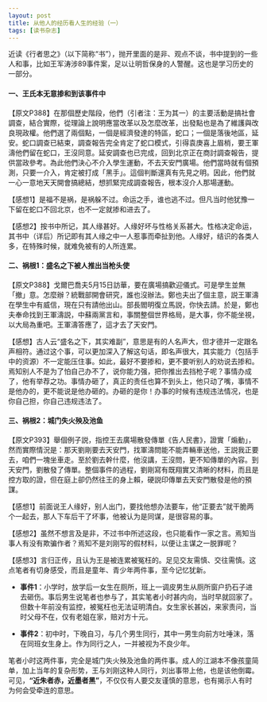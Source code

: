 ```yaml
---
layout: post
title: 从他人的经历看人生的经验（一）
tags: [读书杂志]
---
```

近读《行者思之》（以下简称“书”），抛开里面的是非、观点不谈，书中提到的一些人和事，比如王军涛涉89事件案，足以让明哲保身的人警醒。这也是学习历史的一部分。

#### 一、王氏本无意掺和到该事件中

【原文P388】在那個歷史階段，他們（引者注：王为其一）的主要活動是搞社會調查，結合實際，從理論上說明應當改革以及怎麼改革，出發點也是為了維護與改良現政權。他們選了兩個點，一個是經濟發達的特區，蛇口；一個是落後地區，延安。蛇口調查已結束，調查報告完全肯定了蛇口模式，引得袁庚喜上眉梢，要王軍濤他們留在蛇口，王沒同意。延安調查也已完成，回到北京正在商討調查報告，提供當政參考。為此他們決心不介入學生運動，不去天安門廣場。他們當時就有個預測，只要一介入，肯定被打成「黑手」。這個判斷還真有先見之明。因此，他們就一心一意地天天開會搞總結，想抓緊完成調查報告，根本沒介人那場運動。

【感想1】是福不是祸，是祸躲不过。命运之手，谁也逃不过。但凡当时他犹豫一下留在蛇口不回北京，也不一定就掺和进去了。

【感想2】按书中所记，其人缘甚好。人缘好坏与性格关系甚大。性格决定命运，其书中（详后）所记即有其人缘之中一人惹事而牵扯到他。人缘好，结识的各类人多，在特殊时候，就难免被有的人所连累。

#### 二、祸根1：盛名之下被人推出当枪头使

【原文P388】戈爾巴喬夫5月15日訪華，要在廣場搞歡迎儀式。可是學生並無「撤」意。怎麼辦？統戰部開會研究，誰也沒辦法。鄭也夫出了個主意，説王軍濤在學生中有威信，現在只有請他出山。部長閻明復立馬説，你快去請。於是，鄭也夫奉命找到王軍濤説，中蘇兩黨言和，事關整個世界格局，是大事，你不能坐視，以大局為重吧。王軍濤答應了，這才去了天安門。

【感想】古人云“盛名之下，其实难副”，意思是有的人名声大，但才德并一定跟名声相符。通过这个事，可以更加深入了解这句话，即名声很大，其实能力（包括手中的资源）不一定能压住事。如此，最好不要掺和，更不要听别人的劝说去掺和。焉知别人不是为了怕自己办不了，说你能力强，把你推出去挡枪子呢？事情办成了，他有举荐之功。事情办砸了，真正的责任也算不到头上，他只动了嘴，事情不是他办的，更不能说是他办砸的。办砸的是你！办事的时候有违规违法情况，也是你自己担，你自己违规违法了。

#### 三、祸根2：城门失火殃及池鱼

【原文P393】舉個例子説，指控王去廣場散發傳單《告人民書》，證實「煽動」，然而實際情況是：那天劉剛要去天安門，找軍濤問能不能弄輛車送他，王説我正要去，咱們一塊坐車走。至於劉去幹什麼，他沒講，王沒問，更不知傳單的內容。到天安門，劉散發了傳單。整個事件的過程，劉剛寫有既翔實又清晰的材料，而且是控方取的證，但在庭上卻仍然往王的身上賴，硬説印傳單去天安門散發是他的預謀。

【感想1】前面说王人缘好，别人出门，要找他想办法要车，他“正要去”就干脆两个一起去，那人下车后干了坏事，他被认为是同谋，是很容易的事。

【感想2】虽然不想言及是非，不过书中所述这段，也只能看作一家之言。焉知当事人有没有欺骗作者？焉知不是刘刚写的假材料，以便让主谋之一脱罪呢？

【感想3】言归正传，且认为王是被连累被冤枉的。足见交友需慎、交往需慎。这点笔者有切身感受，而且是童年、青少年两件事，至今记忆犹新。

- **事件1**：小学时，放学后一女生在厕所，班上一调皮男生从厕所窗户扔石子进去砸伤。事后男生说笔者也参与了，其实笔者小时甚内向，当时早就回家了。但数十年前没有监控，被冤枉也无法证明清白。女生家长甚凶，来家责问，当时父母不在，仅有老姐在家，赔对方十元。

- **事件2**：初中时，下晚自习，与几个男生同行，其中一男生向前方吐唾沫，落在同班女生身上。作为同行之人，一并被视为不良少年。

笔者小时这两件事，完全是城门失火殃及池鱼的两件事。成人的江湖本不像孩童简单，加上当年的复杂形势，王与刘刚这种人同行，刘出事带上他，也是该他倒霉。可见，**“近朱者赤，近墨者黑”**，不仅仅有人要交友谨慎的意思，也有揭示人有时为何会受牵连的意思。